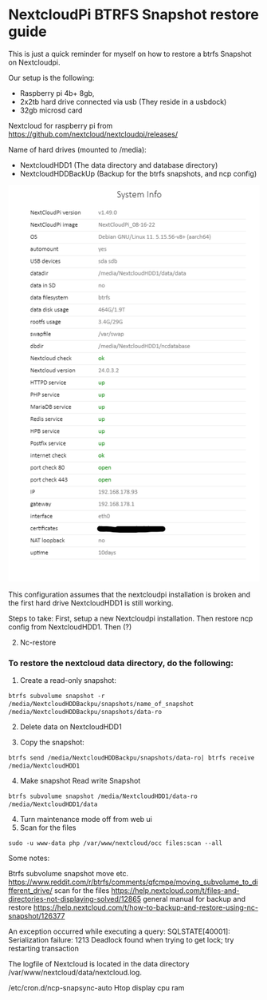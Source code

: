 # NextcloudPi BTRFS Snapshot restore guide

This is just a quick reminder for myself on how to restore a btrfs Snapshot on Nextcloudpi.

Our setup is the following: 

- Raspberry pi 4b+ 8gb, 
- 2x2tb hard drive connected via usb (They reside in a usbdock)
- 32gb microsd card

Nextcloud for raspberry pi from https://github.com/nextcloud/nextcloudpi/releases/

Name of hard drives (mounted to /media): 
- NextcloudHDD1 (The data directory and database directory) 
- NextcloudHDDBackUp (Backup for the btrfs snapshots, and ncp config)

![Alt text](img\system-info.png "Title")


This configuration assumes that the nextcloudpi installation is broken and the first hard drive NextcloudHDD1 is still working.

Steps to take:
First, setup a new Nextcloudpi installation. Then restore ncp config from NextcloudHDD1. 
Then (?) 

2.	Nc-restore 

<h3> To restore the nextcloud data directory, do the following: </h3>

1.	Create a read-only snapshot:
``` 
btrfs subvolume snapshot -r /media/NextcloudHDDBackpu/snapshots/name_of_snapshot /media/NextcloudHDDBackpu/snapshots/data-ro
```
2. Delete data on NextcloudHDD1 

3. Copy the snapshot: 
```
btrfs send /media/NextcloudHDDBackpu/snapshots/data-ro| btrfs receive /media/NextcloudHDD1
```

4. Make snapshot Read write Snapshot 
```
btrfs subvolume snapshot /media/NextcloudHDD1/data-ro /media/NextcloudHDD1/data 
```

4.	Turn maintenance mode off from web ui
5.	Scan for the files 
```
sudo -u www-data php /var/www/nextcloud/occ files:scan --all
```


Some notes:



Btrfs subvolume snapshot move etc. 
https://www.reddit.com/r/btrfs/comments/qfcmpe/moving_subvolume_to_different_drive/
scan for the files 
https://help.nextcloud.com/t/files-and-directories-not-displaying-solved/12865
general manual for backup and restore 
https://help.nextcloud.com/t/how-to-backup-and-restore-using-nc-snapshot/126377


An exception occurred while executing a query: SQLSTATE[40001]: Serialization failure: 1213 Deadlock found when trying to get lock; try restarting transaction

The logfile of Nextcloud is located in the data directory /var/www/nextcloud/data/nextcloud.log.

/etc/cron.d/ncp-snapsync-auto 
Htop display cpu ram 
